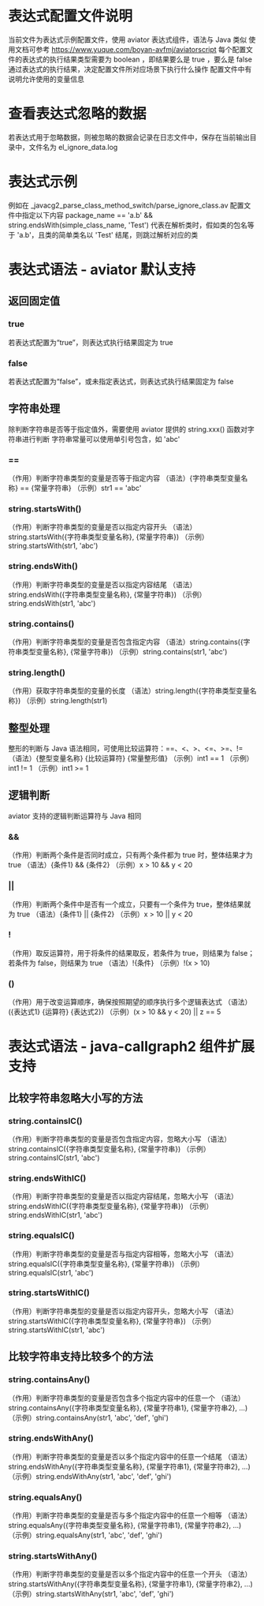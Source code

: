 # 表达式配置文件说明
当前文件为表达式示例配置文件，使用 aviator 表达式组件，语法与 Java 类似
使用文档可参考 https://www.yuque.com/boyan-avfmj/aviatorscript
每个配置文件的表达式的执行结果类型需要为 boolean ，即结果要么是 true ，要么是 false
通过表达式的执行结果，决定配置文件所对应场景下执行什么操作
配置文件中有说明允许使用的变量信息

# 查看表达式忽略的数据
若表达式用于忽略数据，则被忽略的数据会记录在日志文件中，保存在当前输出目录中，文件名为 el_ignore_data.log

# 表达式示例
例如在 _javacg2_parse_class_method_switch/parse_ignore_class.av 配置文件中指定以下内容
package_name == 'a.b' && string.endsWith(simple_class_name, 'Test')
代表在解析类时，假如类的包名等于 'a.b'，且类的简单类名以 'Test' 结尾，则跳过解析对应的类

# 表达式语法 - aviator 默认支持

## 返回固定值

### true
若表达式配置为“true”，则表达式执行结果固定为 true

### false
若表达式配置为“false”，或未指定表达式，则表达式执行结果固定为 false

## 字符串处理
除判断字符串是否等于指定值外，需要使用 aviator 提供的 string.xxx() 函数对字符串进行判断
字符串常量可以使用单引号包含，如 'abc'

### ==
（作用）判断字符串类型的变量是否等于指定内容
（语法）{字符串类型变量名称} == {常量字符串}
（示例）str1 == 'abc'

### string.startsWith()
（作用）判断字符串类型的变量是否以指定内容开头
（语法）string.startsWith({字符串类型变量名称}, {常量字符串})
（示例）string.startsWith(str1, 'abc')

### string.endsWith()
（作用）判断字符串类型的变量是否以指定内容结尾
（语法）string.endsWith({字符串类型变量名称}, {常量字符串})
（示例）string.endsWith(str1, 'abc')

### string.contains()
（作用）判断字符串类型的变量是否包含指定内容
（语法）string.contains({字符串类型变量名称}, {常量字符串})
（示例）string.contains(str1, 'abc')

### string.length()
（作用）获取字符串类型的变量的长度
（语法）string.length({字符串类型变量名称})
（示例）string.length(str1)

## 整型处理
整形的判断与 Java 语法相同，可使用比较运算符：==、<、>、<=、>=、!=
（语法）{整型变量名称} {比较运算符} {常量整形值}
（示例）int1 == 1
（示例）int1 != 1
（示例）int1 >= 1

## 逻辑判断
aviator 支持的逻辑判断运算符与 Java 相同

### &&
（作用）判断两个条件是否同时成立，只有两个条件都为 true 时，整体结果才为 true
（语法）{条件1} && {条件2}
（示例）x > 10 && y < 20

### ||
（作用）判断两个条件中是否有一个成立，只要有一个条件为 true，整体结果就为 true
（语法）{条件1} || {条件2}
（示例）x > 10 || y < 20

### !
（作用）取反运算符，用于将条件的结果取反，若条件为 true，则结果为 false；若条件为 false，则结果为 true
（语法）!{条件}
（示例）!(x > 10)

### ()
（作用）用于改变运算顺序，确保按照期望的顺序执行多个逻辑表达式
（语法）({表达式1} {运算符} {表达式2})
（示例）(x > 10 && y < 20) || z == 5

# 表达式语法 - java-callgraph2 组件扩展支持

## 比较字符串忽略大小写的方法

### string.containsIC()
（作用）判断字符串类型的变量是否包含指定内容，忽略大小写
（语法）string.containsIC({字符串类型变量名称}, {常量字符串})
（示例）string.containsIC(str1, 'abc')

### string.endsWithIC()
（作用）判断字符串类型的变量是否以指定内容结尾，忽略大小写
（语法）string.endsWithIC({字符串类型变量名称}, {常量字符串})
（示例）string.endsWithIC(str1, 'abc')

### string.equalsIC()
（作用）判断字符串类型的变量是否与指定内容相等，忽略大小写
（语法）string.equalsIC({字符串类型变量名称}, {常量字符串})
（示例）string.equalsIC(str1, 'abc')

### string.startsWithIC()
（作用）判断字符串类型的变量是否以指定内容开头，忽略大小写
（语法）string.startsWithIC({字符串类型变量名称}, {常量字符串})
（示例）string.startsWithIC(str1, 'abc')

## 比较字符串支持比较多个的方法

### string.containsAny()
（作用）判断字符串类型的变量是否包含多个指定内容中的任意一个
（语法）string.containsAny({字符串类型变量名称}, {常量字符串1}, {常量字符串2}, ...)
（示例）string.containsAny(str1, 'abc', 'def', 'ghi')

### string.endsWithAny()
（作用）判断字符串类型的变量是否以多个指定内容中的任意一个结尾
（语法）string.endsWithAny({字符串类型变量名称}, {常量字符串1}, {常量字符串2}, ...)
（示例）string.endsWithAny(str1, 'abc', 'def', 'ghi')

### string.equalsAny()
（作用）判断字符串类型的变量是否与多个指定内容中的任意一个相等
（语法）string.equalsAny({字符串类型变量名称}, {常量字符串1}, {常量字符串2}, ...)
（示例）string.equalsAny(str1, 'abc', 'def', 'ghi')

### string.startsWithAny()
（作用）判断字符串类型的变量是否以多个指定内容中的任意一个开头
（语法）string.startsWithAny({字符串类型变量名称}, {常量字符串1}, {常量字符串2}, ...)
（示例）string.startsWithAny(str1, 'abc', 'def', 'ghi')
